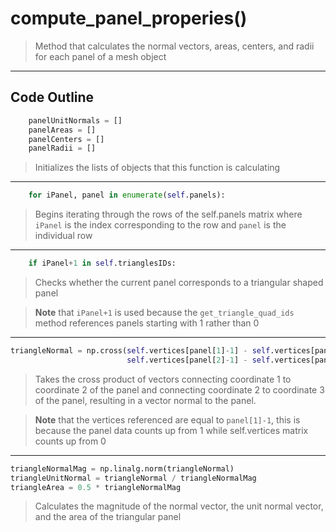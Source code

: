 # compute_panel_properies()

> Method that calculates the normal vectors, areas, centers, and radii for each
> panel of a mesh object 

---

## Code Outline

```python
    panelUnitNormals = []
    panelAreas = []
    panelCenters = []
    panelRadii = [] 
```

> Initializes the lists of objects that this function is calculating

---

```python
    for iPanel, panel in enumerate(self.panels):
```

> Begins iterating through the rows of the self.panels matrix where `iPanel` is
> the index corresponding to the row and `panel` is the individual row 

---

```python
    if iPanel+1 in self.trianglesIDs:
```

> Checks whether the current panel corresponds to a triangular shaped panel

> **Note** that `iPanel+1` is used because the `get_triangle_quad_ids` method 
> references panels starting with 1 rather than 0

---

```python
triangleNormal = np.cross(self.vertices[panel[1]-1] - self.vertices[panel[0]-1], 
                          self.vertices[panel[2]-1] - self.vertices[panel[0]-1])
```
> Takes the cross product of vectors connecting coordinate 1 to coordinate 2 of 
> the panel and connecting coordinate 2 to coordinate 3 of the panel, resulting in
> a vector normal to the panel.

>**Note** that the vertices referenced are equal to `panel[1]-1`, this is because
>the panel data counts up from 1 while self.vertices matrix counts up from 0

---

```python
triangleNormalMag = np.linalg.norm(triangleNormal)
triangleUnitNormal = triangleNormal / triangleNormalMag
triangleArea = 0.5 * triangleNormalMag
```
> Calculates the magnitude of the normal vector, the unit normal vector, and the
> area of the triangular panel
